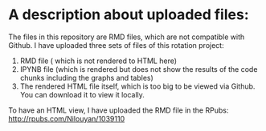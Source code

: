 # A description about uploaded files: 
The files in this repository are RMD files, which are not compatible with Github. I have uploaded three sets of files of this rotation project: 
1. RMD file ( which is not rendered to HTML here)
2. IPYNB file (which is rendered but does not show the results of the code chunks including the graphs and tables)
3. The rendered HTML file itself, which is too big to be viewed via Github. You can download it to view it locally. 

To have an HTML view, I have uploaded the RMD file in the RPubs: http://rpubs.com/Nilouyan/1039110

